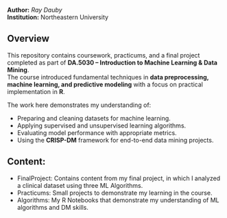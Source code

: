 **Author:** *Ray Dauby*  
**Institution:** Northeastern University   

## Overview

This repository contains coursework, practicums, and a final project completed as part of **DA.5030 – Introduction to Machine Learning & Data Mining**.  
The course introduced fundamental techniques in **data preprocessing, machine learning, and predictive modeling** with a focus on practical implementation in **R**.

The work here demonstrates my understanding of:

- Preparing and cleaning datasets for machine learning.
- Applying supervised and unsupervised learning algorithms.
- Evaluating model performance with appropriate metrics.
- Using the **CRISP-DM** framework for end-to-end data mining projects.

## Content: 

- FinalProject: Contains content from my final project, in which I analyzed a clinical dataset using three ML Algorithms. 
- Practicums: Small projects to demonstrate my learning in the course.
- Algorithms: My R Notebooks that demonstrate my understanding of ML algorithms and DM skills. 
